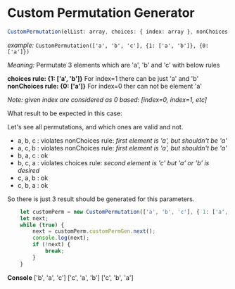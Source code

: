 # Custom Permutation Generator

```typescript
CustomPermutation(elList: array, choices: { index: array }, nonChoices: { index: array })
```

_example:_ `CustomPermutation(['a', 'b', 'c'], {1: ['a', 'b']}, {0: ['a']})`

_Meaning:_ Permutate 3 elements which are 'a', 'b' and 'c' with below rules

__choices rule: {1: ['a', 'b']}__   For index=1 there can be just 'a' and 'b'
__nonChoices rule: {0: ['a']}__     For index=0 ther can not be element 'a'

_Note: given index are considered as 0 based: [index=0, index=1, etc]_

What result to be expected in this case:

Let's see all permutations, and which ones are valid and not.
- a, b, c : violates nonChoices rule: _first element is 'a', but shouldn't be 'a'_
- a, c, b : violates nonChoices rule: _first element is 'a', but shouldn't be 'a'_
- b, a, c : ok
- b, c, a : violates choices rule: _second element is 'c' but 'a' or 'b' is desired_
- c, a, b : ok
- c, b, a : ok

So there is just 3 result should be generated for this parameters.

```javascript
    let customPerm = new CustomPermutation(['a', 'b', 'c'], { 1: ['a', 'b'] }, { 0: ['a'] });
    let next;
    while (true) {
        next = customPerm.customPermGen.next();
        console.log(next);
        if (!next) {
            break;
        }
    }
```

__Console__
['b', 'a', 'c']
['c', 'a', 'b']
['c', 'b', 'a']